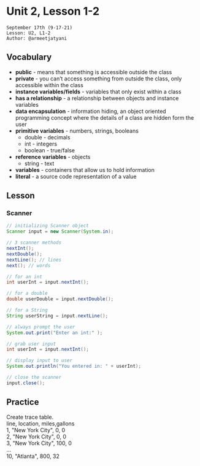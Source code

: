 # **Unit 2, Lesson 1-2**
`September 17th (9-17-21)`<br>
`Lesson: U2, L1-2`<br>
`Author: @armeetjatyani`

## **Vocabulary**
- **public** - means that something is accessible outside the class
- **private** -  you can’t access something from outside the class, only accessible within the class
- **instance variables/fields** -  variables that only exist within a class
- **has a relationship** -  a relationship between objects and instance variables
- **data encapsulation** -  information hiding, an object oriented programming concept where the details of a class are hidden form the user
- **primitive variables** -  numbers, strings, booleans
    - double -  decimals
    - int -  integers
    - boolean -  true/false
- **reference variables** -  objects
    - string -  text
- **variables** -  containers that allow us to hold information
- **literal** - a source code representation of a value
## **Lesson**
### **Scanner** 
```java 
// initializing Scanner object
Scanner input = new Scanner(System.in);

// 3 scanner methods
nextInt();
nextDouble();
nextLine(); // lines
next(); // words

// for an int
int userInt = input.nextInt();

// for a double
double userDouble = input.nextDouble();

// for a String
String userString = input.nextLine();
```

```java
// always prompt the user
System.out.print("Enter an int:" );

// grab user input
int userInt = input.nextInt();

// display input to user
System.out.println("You entered in: " + userInt);

// close the scanner
input.close();
```

## **Practice**
Create trace table. <br>
line, location, miles,gallons<br>
1, "New York City", 0, 0<br>
2, "New York City", 0, 0<br>
3, "New York City", 100, 0<br>
...<br>
10, "Atlanta", 800, 32<br>

